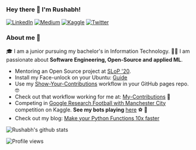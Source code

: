 ### Hey there 👋 I'm Rushabh!

<p> <a href="https://www.linkedin.com/in/rushabh-v" target="_blank"><img alt="LinkedIn" src="https://img.shields.io/badge/linkedin-%230077B5.svg?&style=for-the-badge&logo=linkedin&logoColor=white" /></a>  <a href="https://medium.com/@vasanirushabh24" target="_blank"><img alt="Medium" src="https://img.shields.io/badge/medium-%2312100E.svg?&style=for-the-badge&logo=medium&logoColor=white" /></a> <a href="https://www.kaggle.com/rushabhvasani24" target="_blank"><img alt="Kaggle" src="https://img.shields.io/badge/kaggle-%231DA1F2.svg?&style=for-the-badge&logo=kaggle&logoColor=white" /></a> <a href="https://twitter.com/rushabh_24" target="_blank"><img alt="Twitter" src="https://img.shields.io/badge/twitter-%231DA1F2.svg?&style=for-the-badge&logo=twitter&logoColor=white" /></a>
</p>

### About me :rocket:
:mortar_board:  I am a junior pursuing my bachelor's in Information Technology.
:man_technologist: I am passionate about **Software Engineering, Open-Source and applied ML**.


- Mentoring an Open Source project at [SLoP '20](https://slop.dscdaiict.in/).
- Install my Face-unlock on your Ubuntu: [Guide](https://github.com/rushabh-v/linux_face_unlock#installation)
- Use my [Show-Your-Contributions](https://github.com/rushabh-v/Show-Your-Contributions) workflow in your GitHub pages repo. :nerd_face:
- Check out that workflow working for me at: [My-Contributions](https://rushabh-v.github.io/contributions.html) :eyes:
- Competing in [Google Research Football with Manchester City](https://www.kaggle.com/c/google-football/) competition on Kaggle. **See my bots playing** [here](https://www.kaggle.com/c/google-football/leaderboard?dialog=episodes-submission-18335166) :soccer: :popcorn:
- Check out my blog:
[Make your Python Functions 10x faster](https://towardsdatascience.com/make-your-python-functions-10x-faster-142ab40b31a7?source=friends_link&sk=6f3c0043f78c301ab89b563f5eda503b)


![Rushabh's github stats](https://github-readme-stats.vercel.app/api?username=rushabh-v&show_icons=true&theme=vue-dark)

![Profile views](https://visitor-badge.glitch.me/badge?page_id=rushabh-v.count_visitors)

